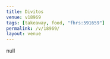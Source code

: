 ```yaml
---
title: Divitos
venue: v18969
tags: [takeaway, food, "fhrs:591659"]
permalink: /v/18969/
layout: venue
---
```

null